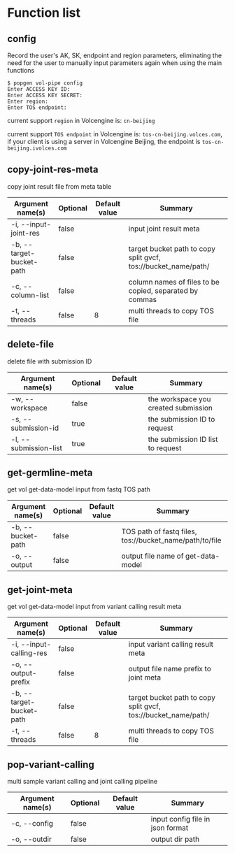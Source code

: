 # Function list

## config

Record the user's AK, SK, endpoint and region parameters, eliminating the need for the user to manually input parameters again when using the main functions

```
$ popgen vol-pipe config
Enter ACCESS KEY ID: 
Enter ACCESS KEY SECRET: 
Enter region:
Enter TOS endpoint:
```

current support `region` in Volcengine is: `cn-beijing`

current support `TOS endpoint` in Volcengine is: `tos-cn-beijing.volces.com`, if your client is using a server in Volcengine Beijing, the endpoint is `tos-cn-beijing.ivolces.com`

## copy-joint-res-meta

copy joint result file from meta table

| Argument name(s)          | Optional | Default value | Summary                                                      |
| ------------------------- | -------- | ------------- | ------------------------------------------------------------ |
| -i, --input-joint-res     | false    |               | input joint result meta                                      |
| -b,  --target-bucket-path | false    |               | target bucket path to copy split gvcf, tos://bucket_name/path/ |
| -c, --column-list         | false    |               | column names of files to be copied, separated by commas      |
| -t, --threads             | false    | 8             | multi threads to copy TOS file                               |



## delete-file

delete file with submission ID

| Argument name(s)      | Optional | Default value | Summary                              |
| --------------------- | -------- | ------------- | ------------------------------------ |
| -w, --workspace       | false    |               | the workspace you created submission |
| -s, --submission-id   | true     |               | the submission ID to request         |
| -l, --submission-list | true     |               | the submission ID list to request    |



## get-germline-meta

get vol get-data-model input from fastq TOS path

| Argument name(s)  | Optional | Default value | Summary                                                 |
| ----------------- | -------- | ------------- | ------------------------------------------------------- |
| -b, --bucket-path | false    |               | TOS path of fastq files, tos://bucket_name/path/to/file |
| -o, --output      | false    |               | output file name of get-data-model                      |



## get-joint-meta

get vol get-data-model input from variant calling result meta

| Argument name(s)         | Optional | Default value | Summary                                                      |
| ------------------------ | -------- | ------------- | ------------------------------------------------------------ |
| -i, --input-calling-res  | false    |               | input variant calling result meta                            |
| -o, --output-prefix      | false    |               | output file name prefix to joint meta                        |
| -b, --target-bucket-path | false    |               | target bucket path to copy split gvcf, tos://bucket_name/path/ |
| -t, --threads            | false    | 8             | multi threads to copy TOS file                               |



## pop-variant-calling

multi sample variant calling and joint calling pipeline

| Argument name(s) | Optional | Default value | Summary                          |
| ---------------- | -------- | ------------- | -------------------------------- |
| -c, --config     | false    |               | input config file in json format |
| -o, --outdir     | false    |               | output dir path                  |


